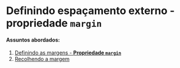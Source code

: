 # Definindo espaçamento externo - propriedade `margin`

#### Assuntos abordados: 

1. [Definindo as margens - **Propriedade `margin`**](aulas/5.1-margin)
2. [Recolhendo a margem](aulas/5.2-recolher-margin)
